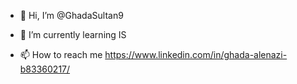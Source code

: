 - 👋 Hi, I’m @GhadaSultan9

- 🌱 I’m currently learning IS

- 📫 How to reach me https://www.linkedin.com/in/ghada-alenazi-b83360217/

<!---
GhadaSultan9/GhadaSultan9 is a ✨ special ✨ repository because its `README.md` (this file) appears on your GitHub profile.
You can click the Preview link to take a look at your changes.
--->
